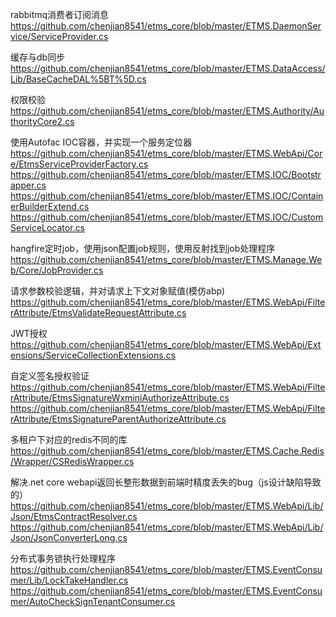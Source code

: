 rabbitmq消费者订阅消息
https://github.com/chenjian8541/etms_core/blob/master/ETMS.DaemonService/ServiceProvider.cs

缓存与db同步
https://github.com/chenjian8541/etms_core/blob/master/ETMS.DataAccess/Lib/BaseCacheDAL%5BT%5D.cs

权限校验
https://github.com/chenjian8541/etms_core/blob/master/ETMS.Authority/AuthorityCore2.cs

使用Autofac IOC容器，并实现一个服务定位器
https://github.com/chenjian8541/etms_core/blob/master/ETMS.WebApi/Core/EtmsServiceProviderFactory.cs
https://github.com/chenjian8541/etms_core/blob/master/ETMS.IOC/Bootstrapper.cs
https://github.com/chenjian8541/etms_core/blob/master/ETMS.IOC/ContainerBuilderExtend.cs
https://github.com/chenjian8541/etms_core/blob/master/ETMS.IOC/CustomServiceLocator.cs

hangfire定时job，使用json配置job规则，使用反射找到job处理程序
https://github.com/chenjian8541/etms_core/blob/master/ETMS.Manage.Web/Core/JobProvider.cs

请求参数校验逻辑，并对请求上下文对象赋值(模仿abp)
https://github.com/chenjian8541/etms_core/blob/master/ETMS.WebApi/FilterAttribute/EtmsValidateRequestAttribute.cs

JWT授权
https://github.com/chenjian8541/etms_core/blob/master/ETMS.WebApi/Extensions/ServiceCollectionExtensions.cs

自定义签名授权验证
https://github.com/chenjian8541/etms_core/blob/master/ETMS.WebApi/FilterAttribute/EtmsSignatureWxminiAuthorizeAttribute.cs
https://github.com/chenjian8541/etms_core/blob/master/ETMS.WebApi/FilterAttribute/EtmsSignatureParentAuthorizeAttribute.cs

多租户下对应的redis不同的库
https://github.com/chenjian8541/etms_core/blob/master/ETMS.Cache.Redis/Wrapper/CSRedisWrapper.cs

解决.net core webapi返回长整形数据到前端时精度丢失的bug（js设计缺陷导致的）
https://github.com/chenjian8541/etms_core/blob/master/ETMS.WebApi/Lib/Json/EtmsContractResolver.cs
https://github.com/chenjian8541/etms_core/blob/master/ETMS.WebApi/Lib/Json/JsonConverterLong.cs

分布式事务锁执行处理程序
https://github.com/chenjian8541/etms_core/blob/master/ETMS.EventConsumer/Lib/LockTakeHandler.cs
https://github.com/chenjian8541/etms_core/blob/master/ETMS.EventConsumer/AutoCheckSignTenantConsumer.cs




